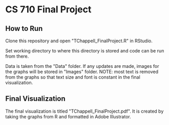 # CS 710 Final Project
## How to Run
Clone this repository and open "TChappell_FinalProject.R" in RStudio. 

Set working directory to where this directory is stored and code can be run from there.

Data is taken from the "Data" folder. If any updates are made, images for the graphs will be stored in "Images" folder. NOTE: most text is removed from the graphs so that text size and font is constant in the final visualization.

## Final Visualization
The final visualization is titled "TChappell_FinalProject.pdf". It is created by taking the graphs from R and formatted in Adobe Illustrator.
